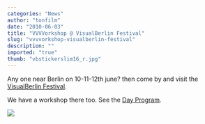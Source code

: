 ```yaml
---
categories: "News"
author: "tonfilm"
date: "2010-06-03"
title: "VVVVorkshop @ VisualBerlin Festival"
slug: "vvvvorkshop-visualberlin-festival"
description: ""
imported: "true"
thumb: "vbstickerslim16_r.jpg"
---
```



Any one near Berlin on 10-11-12th june? then come by and visit the [VisualBerlin Festival](http://festival.visualberlin.org).

We have a workshop there too. See the [Day Program](http://festival.visualberlin.org/day-program/).

![](vbstickerslim16_r.jpg)